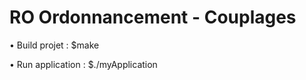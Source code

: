 RO Ordonnancement - Couplages
=============================

• Build projet :
          $make

• Run application :
          $./myApplication
